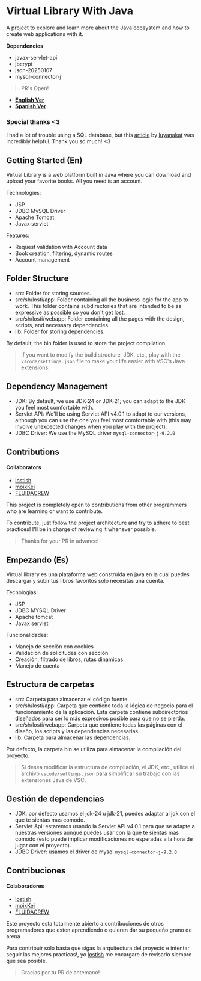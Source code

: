# Virtual Library With Java

A project to explore and learn more about the Java ecosystem and how to create web applications with it.

**Dependencies**

- javax-servlet-api
- jbcrypt
- json-20250107
- mysql-connector-j

> PR's Open!

- [**English Ver**](./README.md#getting-started-en)
- [**Spanish Ver**](./README.md#empezando-es)

### Special thanks <3

I had a lot of trouble using a SQL database, but this [article](https://luyanakat.github.io/mssql_arch/) by [luyanakat](https://github.com/luyanakat) was incredibly helpful. Thank you so much! <3

## Getting Started (En)

Virtual Library is a web platform built in Java where you can download and upload your favorite books. All you need is an account.

Technologies:

- JSP
- JDBC MySQL Driver
- Apache Tomcat
- Javax servlet

Features:

- Request validation with Account data
- Book creation, filtering, dynamic routes
- Account management

## Folder Structure

- src: Folder for storing sources.
- src/sh/losti/app: Folder containing all the business logic for the app to work. This folder contains subdirectories that are intended to be as expressive as possible so you don't get lost.
- src/sh/losti/webapp: Folder containing all the pages with the design, scripts, and necessary dependencies.
- lib: Folder for storing dependencies.

By default, the bin folder is used to store the project compilation.

> If you want to modify the build structure, JDK, etc., play with the `vscode/settings.json` file to make your life easier with VSC's Java extensions.

## Dependency Management

- JDK: By default, we use JDK-24 or JDK-21; you can adapt to the JDK you feel most comfortable with.
- Servlet API: We'll be using Servlet API v4.0.1 to adapt to our versions, although you can use the one you feel most comfortable with (this may involve unexpected changes when you play with the project).
- JDBC Driver: We use the MySQL driver `mysql-connector-j-9.2.0`

## Contributions

#### Collaborators

- [lostish](https://github.com/lostish)
- [moixKei](https://github.com/moixKei)
- [FLUIDACREW](https://github.com/FLUIDACREW)

This project is completely open to contributions from other programmers who are learning or want to contribute.

To contribute, just follow the project architecture and try to adhere to best practices! I'll be in charge of reviewing it whenever possible.

> Thanks for your PR in advance!

## Empezando (Es)

Virtual library es una plataforma web construida en java en la cual puedes descargar y subir tus libros favoritos solo necesitas una cuenta.

Tecnologias:

- JSP
- JDBC MYSQL Driver
- Apache tomcat
- Javax servlet

Funcionalidades:

- Manejo de secciòn con cookies
- Validacion de solicitudes con secciòn
- Creaciòn, filtrado de libros, rutas dinamicas
- Manejo de cuenta

## Estructura de carpetas

- src: Carpeta para almacenar el código fuente.
- src/sh/losti/app: Carpeta que contiene toda la lógica de negocio para el funcionamiento de la aplicación. Esta carpeta contiene subdirectorios diseñados para ser lo más expresivos posible para que no se pierda.
- src/sh/losti/webapp: Carpeta que contiene todas las páginas con el diseño, los scripts y las dependencias necesarias.
- lib: Carpeta para almacenar las dependencias.

Por defecto, la carpeta bin se utiliza para almacenar la compilación del proyecto.

> Si desea modificar la estructura de compilación, el JDK, etc., utilice el archivo `vscode/settings.json` para simplificar su trabajo con las extensiones Java de VSC.

## Gestión de dependencias

- JDK: por defecto usamos el jdk-24 u jdk-21, puedes adaptar al jdk con el que te sientas mas comodo.
- Servlet Api: estaremos usando la Servlet API v4.0.1 para que se adapte a nuestras versiones aunque puedes usar con la que te sientas mas comodo (esto puede implicar modificaciones no esperadas a la hora de jugar con el proyecto).
- JDBC Driver: usamos el driver de mysql `mysql-connector-j-9.2.0`

## Contribuciones

#### Colaboradores

- [lostish](https://github.com/lostish)
- [moixKei](https://github.com/moixKei)
- [FLUIDACREW](https://github.com/FLUIDACREW)

Este proyecto esta totalmente abierto a contribuciones de otros programadores que esten aprendiendo o quieran dar su pequeño grano de arena

Para contribuir solo basta que sigas la arquitectura del proyecto e intentar seguir las mejores practicas!, yo [lostish](https://github.com/lostish) me encargare de revisarlo siempre que sea posible.

> Gracias por tu PR de antemano!

